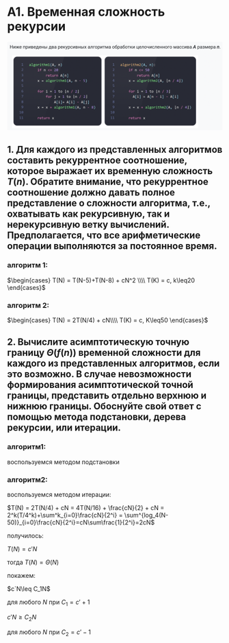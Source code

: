 <script type="text/javascript"
  src="https://cdnjs.cloudflare.com/ajax/libs/mathjax/2.7.0/MathJax.js?config=TeX-AMS_CHTML">
</script>
<script type="text/x-mathjax-config">
  MathJax.Hub.Config({
    tex2jax: {
      inlineMath: [['$','$'], ['\\(','\\)']],
      processEscapes: true},
      jax: ["input/TeX","input/MathML","input/AsciiMath","output/CommonHTML"],
      extensions: ["tex2jax.js","mml2jax.js","asciimath2jax.js","MathMenu.js","MathZoom.js","AssistiveMML.js", "[Contrib]/a11y/accessibility-menu.js"],
      TeX: {
      extensions: ["AMSmath.js","AMSsymbols.js","noErrors.js","noUndefined.js"],
      equationNumbers: {
      autoNumber: "AMS"
      }
    }
  });
</script>


# A1. Временная сложность рекурсии

![alt text](assets/image.png)

## 1. Для каждого из представленных алгоритмов составить рекуррентное соотношение, которое выражает их временную сложность $T(n)$. Обратите внимание, что рекуррентное соотношение должно давать полное представление о сложности алгоритма, т.е., охватывать как рекурсивную, так и нерекурсивную ветку вычислений. Предполагается, что все арифметические операции выполняются за постоянное время.


### алгоритм 1:

$\begin{cases}
T(N) = T(N-5)+T(N-8) + сN^2 \\\\
T(K) = с, k\leq20
\end{cases}$

### алгоритм 2:

$\begin{cases}
T(N) = 2T(N/4) + сN\\\\
T(K) = с, K\leq50
\end{cases}$

## 2. Вычислите асимптотическую точную границу $Θ(f(n))$ временной сложности для каждого из представленных алгоритмов, если это возможно. В случае невозможности формирования асимптотической точной границы, представить отдельно верхнюю и нижнюю границы. Обоснуйте свой ответ с помощью метода подстановки, дерева рекурсии, или итерации.

### алгоритм1:

воспользуемся методом подстановки



### алгоритм2:

воспользуемся методом итерации:

$T(N) = 2T(N/4) + cN = 4T(N/16) + \frac{cN}{2} + cN = 2^k(T/4^k)+\sum^k_{i=0}\frac{cN}{2^i} = \sum^{log_4(N-50)}_{i=0}\frac{cN}{2^i}=cN\sum\frac{1}{2^i}=2cN$

получилось:

$T(N) = c'N$

тогда $T(N) = \Theta(N)$

покажем:

$c`N\leq C_1N$

для любого $N$ при $C_1 = c'+1$

$c'N\geq C_2N$

для любого $N$ при $C_2 = c'-1$
